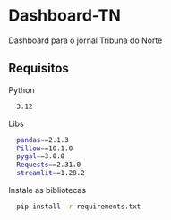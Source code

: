 # Dashboard-TN
Dashboard para o jornal Tribuna do Norte

## Requisitos

Python
```bash
  3.12
```

Libs
```bash
  pandas==2.1.3
  Pillow==10.1.0
  pygal==3.0.0
  Requests==2.31.0
  streamlit==1.28.2
```

Instale as bibliotecas
```bash
  pip install -r requirements.txt
```
